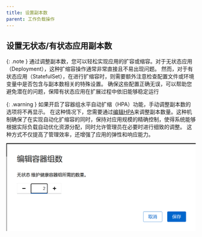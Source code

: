 ```yaml
---
title: 设置副本数
parent: 工作负载操作
---
```


## 设置无状态/有状态应用副本数

{: .note }
通过调整副本数，您可以轻松实现应用的扩容或缩容。对于无状态应用（Deployment），这种扩缩容操作通常非常直接且不易出现问题。
然而，对于有状态应用（StatefulSet），在进行扩缩容时，则需要额外注意检查配置文件或环境变量中是否包含与副本数相关的特殊设置。
确保这些配置正确无误，可以帮助您避免潜在的问题，保障有状态应用在扩展过程中依旧能够稳定运行

{: .warning }
如果开启了容器组水平自动扩缩（HPA）功能，手动调整副本数的选项将不再显示。
在这种情况下，您需要通过[编辑HPA](../hpa)来调整副本数量。这种机制确保了在实现自动化扩缩容的同时，保持对应用规模的精确控制，使得系统能够根据实际负载自动优化资源分配，同时允许管理员在必要时进行细致的调整。
这种方式不仅提高了管理效率，还增强了应用的弹性和响应能力。

![](imgs/img.png)

